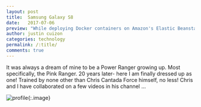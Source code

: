 ```yaml
---
layout: post
title:  Samsung Galaxy S8
date:   2017-07-06
preview: "While deploying Docker containers on Amazon's Elastic Beanstalk is about as easy as it gets, it can be a little tricky to debug the container. For example, you may want to tail the logs, or open a shell inside the container to see what's going on."
author: justin cuizon
categories: technology
permalink: /:title/
comments: true
---
```


It was always a dream of mine to be a Power Ranger growing up. Most specifically, the Pink Ranger. 20 years later- here I am finally dressed up as one! Trained by none other than Chris Cantada Force himself, no less! Chris and I have collaborated on a few videos in his channel ...

![profile]({{site.baseurl}}/assets/img/avatar.jpg){:.image}